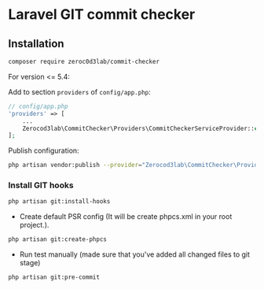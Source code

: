 # Laravel GIT commit checker

## Installation

```bash
composer require zeroc0d3lab/commit-checker
```

For version <= 5.4:

Add to section `providers` of `config/app.php`:

```php
// config/app.php
'providers' => [
    ...
    Zerocod3lab\CommitChecker\Providers\CommitCheckerServiceProvider::class,
];
```

Publish configuration:

```bash
php artisan vendor:publish --provider="Zerocod3lab\CommitChecker\Providers\CommitCheckerServiceProvider" --tag=config
```

### Install GIT hooks
```bash
php artisan git:install-hooks
```

- Create default PSR config (It will be create phpcs.xml in your root project.).

```bash
php artisan git:create-phpcs
```

- Run test manually (made sure that you've added all changed files to git stage)

```bash
php artisan git:pre-commit
```
